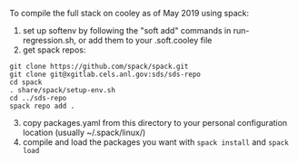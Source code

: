 To compile the full stack on cooley as of May 2019 using spack:

1. set up softenv by following the "soft add" commands in run-regression.sh, or add them to your .soft.cooley file
2. get spack repos:
```
git clone https://github.com/spack/spack.git
git clone git@xgitlab.cels.anl.gov:sds/sds-repo
cd spack
. share/spack/setup-env.sh
cd ../sds-repo
spack repo add .
```
3. copy packages.yaml from this directory to your personal configuration location (usually ~/.spack/linux/)
4. compile and load the packages you want with `spack install` and `spack load`
